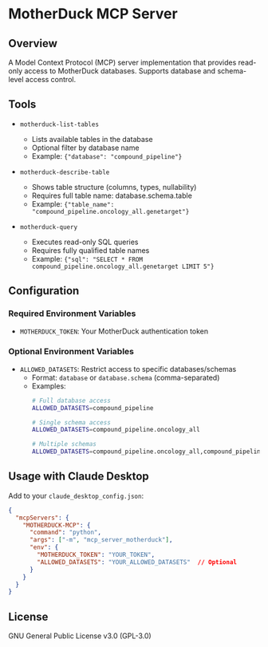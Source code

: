 # MotherDuck MCP Server

## Overview
A Model Context Protocol (MCP) server implementation that provides read-only access to MotherDuck databases. Supports database and schema-level access control.

## Tools

- `motherduck-list-tables`
   - Lists available tables in the database
   - Optional filter by database name
   - Example: `{"database": "compound_pipeline"}`

- `motherduck-describe-table`
   - Shows table structure (columns, types, nullability)
   - Requires full table name: database.schema.table
   - Example: `{"table_name": "compound_pipeline.oncology_all.genetarget"}`

- `motherduck-query`
   - Executes read-only SQL queries
   - Requires fully qualified table names
   - Example: `{"sql": "SELECT * FROM compound_pipeline.oncology_all.genetarget LIMIT 5"}`

## Configuration

### Required Environment Variables
- `MOTHERDUCK_TOKEN`: Your MotherDuck authentication token

### Optional Environment Variables
- `ALLOWED_DATASETS`: Restrict access to specific databases/schemas
  - Format: `database` or `database.schema` (comma-separated)
  - Examples:
    ```bash
    # Full database access
    ALLOWED_DATASETS=compound_pipeline

    # Single schema access
    ALLOWED_DATASETS=compound_pipeline.oncology_all

    # Multiple schemas
    ALLOWED_DATASETS=compound_pipeline.oncology_all,compound_pipeline.clinicaltrials
    ```

## Usage with Claude Desktop

Add to your `claude_desktop_config.json`:
```json
{
  "mcpServers": {
    "MOTHERDUCK-MCP": {
      "command": "python",
      "args": ["-m", "mcp_server_motherduck"],
      "env": {
        "MOTHERDUCK_TOKEN": "YOUR_TOKEN",
        "ALLOWED_DATASETS": "YOUR_ALLOWED_DATASETS"  // Optional
      }
    }
  }
}
```

## License
GNU General Public License v3.0 (GPL-3.0)
